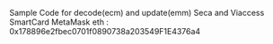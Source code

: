 Sample Code for decode(ecm) and update(emm) Seca and Viaccess SmartCard
MetaMask eth : 0x178896e2fbec0701f0890738a203549F1E4376a4
